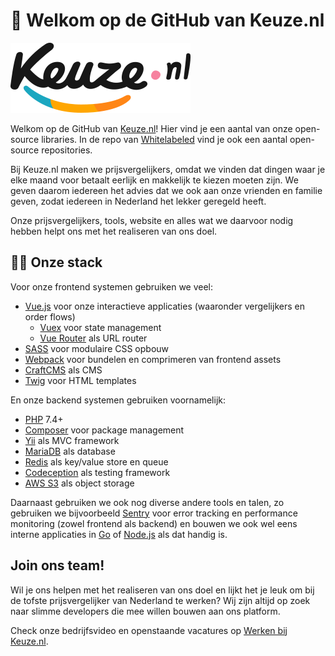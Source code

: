 # 👋  Welkom op de GitHub van Keuze.nl

![Keuze.nl logo](/profile/keuze-logo.svg)

Welkom op de GitHub van [Keuze.nl](https://www.keuze.nl/)! Hier vind je een aantal van onze open-source libraries. In de repo van [Whitelabeled](https://github.com/whitelabeled/) vind je ook een aantal open-source repositories.

Bij Keuze.nl maken we prijsvergelijkers, omdat we vinden dat dingen waar je elke maand voor betaalt eerlijk en makkelijk te kiezen moeten zijn. We geven daarom iedereen het advies dat we ook aan onze vrienden en familie geven, zodat iedereen in Nederland het lekker geregeld heeft.

Onze prijsvergelijkers, tools, website en alles wat we daarvoor nodig hebben helpt ons met het realiseren van ons doel. 

## 🧑‍💻 Onze stack

Voor onze frontend systemen gebruiken we veel:

- [Vue.js](https://vuejs.org/) voor onze interactieve applicaties (waaronder vergelijkers en order flows)
  - [Vuex](https://vuex.vuejs.org/) voor state management
  - [Vue Router](https://router.vuejs.org/) als URL router
- [SASS](https://sass-lang.com/) voor modulaire CSS opbouw
- [Webpack](https://webpack.js.org/) voor bundelen en comprimeren van frontend assets
- [CraftCMS](https://craftcms.com/) als CMS
- [Twig](https://twig.symfony.com/) voor HTML templates

En onze backend systemen gebruiken voornamelijk:

- [PHP](https://www.php.net/) 7.4+
- [Composer](https://getcomposer.org/) voor package management
- [Yii](https://www.yiiframework.com/) als MVC framework
- [MariaDB](https://mariadb.org/) als database
- [Redis](https://redis.com/) als key/value store en queue
- [Codeception](https://codeception.com/) als testing framework
- [AWS S3](https://aws.amazon.com/s3/) als object storage

Daarnaast gebruiken we ook nog diverse andere tools en talen, zo gebruiken we bijvoorbeeld [Sentry](https://sentry.io/welcome/) voor error tracking en performance monitoring (zowel frontend als backend) en bouwen we ook wel eens interne applicaties in [Go](https://go.dev/) of [Node.js](https://nodejs.org/en/) als dat handig is.

## Join ons team!

Wil je ons helpen met het realiseren van ons doel en lijkt het je leuk om bij de tofste prijsvergelijker van Nederland te werken? Wij zijn altijd op zoek naar slimme developers die mee willen bouwen aan ons platform.

Check onze bedrijfsvideo en openstaande vacatures op [Werken bij Keuze.nl](https://www.keuze.nl/werken-bij).
